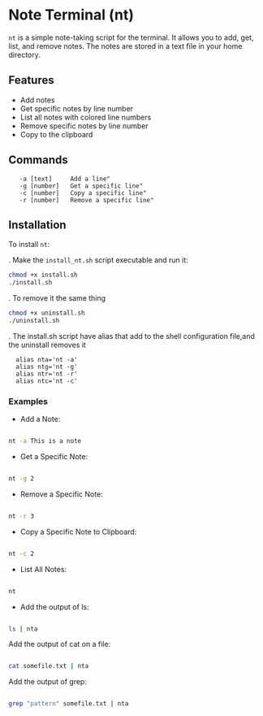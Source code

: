 # Note Terminal (nt)

`nt` is a simple note-taking script for the terminal. It allows you to add, get, list, and remove notes. The notes are stored in a text file in your home directory.

## Features

- Add notes
- Get specific notes by line number
- List all notes with colored line numbers
- Remove specific notes by line number
- Copy to the clipboard

## Commands
```
   -a [text]     Add a line"
   -g [number]   Get a specific line"
   -c [number]   Copy a specific line"
   -r [number]   Remove a specific line"
```

## Installation

To install `nt`:

. Make the `install_nt.sh` script executable and run it:

   ```sh
   chmod +x install.sh
   ./install.sh
   ```

. To remove it the same thing

   ```sh
   chmod +x uninstall.sh
   ./uninstall.sh
   ```
. The install.sh script have alias that add to the shell configuration file,and the uninstall removes it

 ```
   alias nta='nt -a'
   alias ntg='nt -g'
   alias ntr='nt -r'
   alias ntc='nt -c'
 ```

### Examples

- Add a Note:

```sh

nt -a This is a note
   ```
- Get a Specific Note:

```sh

nt -g 2
   ```
- Remove a Specific Note:

```sh

nt -r 3
   ```
- Copy a Specific Note to Clipboard:

```sh

nt -c 2
   ```
- List All Notes:

```sh

nt
   ```
- Add the output of ls:

```sh

ls | nta
   ```
Add the output of cat on a file:

```sh

cat somefile.txt | nta
   ```   
Add the output of grep:

```sh

grep "pattern" somefile.txt | nta
   ```
